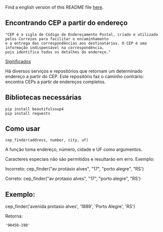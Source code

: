 Find a english version of this README file [here](https://github.com/rodrigobercinimartins/CEP-por-endereco/blob/master/EN_README.md).

## Encontrando CEP a partir do endereço

```
"CEP é a sigla de Código de Endereçamento Postal, criado e utilizado pelos Correios para facilitar o encaminhamento
e a entrega das correspondências aos destinatários. O CEP é uma informação indispensável na correspondência,
pois identifica todos os detalhes do endereço."

```
[Significados](https://www.significados.com.br/cep/)

Há diversos serviços e repositórios que retornam um determinado endereço a partir do CEP. Este repositório faz o caminho contrário: encontra CEPs a partir de endereços completos.

## Bibliotecas necessárias
``` 
pip install beautifulsoup4
pip install requests
```

## Como usar

```
cep_finder(address, number, city, uf)
```
A função toma endereço, número, cidade e UF como argumentos.

Caracteres especiais não são permitidos e resultarão em erro. Exemplo:

Incorreto: cep_finder("av protásio alves", "17", "porto alegre", "RS') 

Correto: cep_finder("av protasio alves", "17", "porto alegre", "RS')

## Exemplo:

cep_finder('avenida protasio alves', '1889', 'Porto Alegre', 'RS')

Retorna:
```
'90450-190'
```
